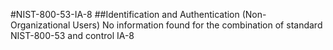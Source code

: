 #NIST-800-53-IA-8
##Identification and Authentication (Non-Organizational Users)
No information found for the combination of standard NIST-800-53 and control IA-8
